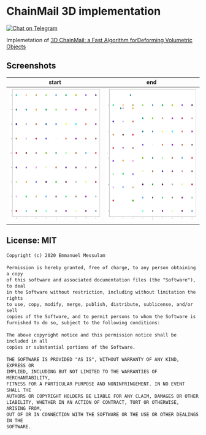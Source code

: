 # ChainMail 3D implementation

[![Chat on Telegram](https://img.shields.io/badge/Chat%20on-Telegram-brightgreen.svg)](https://t.me/EmmanuelsApps)  

Implemetation of [3D ChainMail: a Fast Algorithm forDeforming Volumetric Objects](merl.com/publications/docs/TR96-22.pdf)

## Screenshots
|start|end|
|----|------|
|<img src="images/start.png" data-canonical-src="images/start.png" height="350" /> | <img src="images/end.png" data-canonical-src="images/end.png" height="350" />|

## License: MIT
    Copyright (c) 2020 Emmanuel Messulam

    Permission is hereby granted, free of charge, to any person obtaining a copy
    of this software and associated documentation files (the "Software"), to deal
    in the Software without restriction, including without limitation the rights
    to use, copy, modify, merge, publish, distribute, sublicense, and/or sell
    copies of the Software, and to permit persons to whom the Software is
    furnished to do so, subject to the following conditions:
    
    The above copyright notice and this permission notice shall be included in all
    copies or substantial portions of the Software.

    THE SOFTWARE IS PROVIDED "AS IS", WITHOUT WARRANTY OF ANY KIND, EXPRESS OR
    IMPLIED, INCLUDING BUT NOT LIMITED TO THE WARRANTIES OF MERCHANTABILITY,
    FITNESS FOR A PARTICULAR PURPOSE AND NONINFRINGEMENT. IN NO EVENT SHALL THE
    AUTHORS OR COPYRIGHT HOLDERS BE LIABLE FOR ANY CLAIM, DAMAGES OR OTHER
    LIABILITY, WHETHER IN AN ACTION OF CONTRACT, TORT OR OTHERWISE, ARISING FROM,
    OUT OF OR IN CONNECTION WITH THE SOFTWARE OR THE USE OR OTHER DEALINGS IN THE
    SOFTWARE.